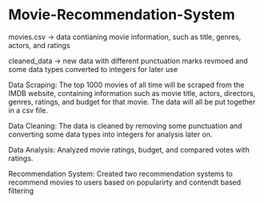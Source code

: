 # Movie-Recommendation-System
movies.csv -> data contianing movie information, such as title, genres, actors, and ratings

cleaned_data -> new data with different punctuation marks revmoed and some data types converted to integers for later use

Data Scraping:
The top 1000 movies of all time will be scraped from the IMDB website, containing information such as movie title, actors, directors, genres, ratings, and budget for that movie.
The data will all be put together in a csv file.

Data Cleaning:
The data is cleaned by removing some punctuation and converting some data types into integers for analysis later on.

Data Analysis:
Analyzed movie ratings, budget, and compared votes with ratings.

Recommendation System:
Created two recommendation systems to recommend movies to users based on popularirty and contendt based filtering

